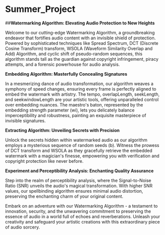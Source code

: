 # Summer_Project

##**Watermarking Algorithm: Elevating Audio Protection to New Heights**

Welcome to our cutting-edge Watermarking Algorithm, a groundbreaking endeavor that fortifies audio content with an invisible shield of protection. Powered by sophisticated techniques like Spread Spectrum, DCT (Discrete Cosine Transform) transform, WSOLA (Waveform Similarity Overlap and Add) Algorithm, and cyclic shift of pseudo-random sequences, this algorithm stands tall as the guardian against copyright infringement, piracy attempts, and a forensic powerhouse for audio analysis.

**Embedding Algorithm: Masterfully Concealing Signatures**

In a mesmerizing dance of audio transformation, our algorithm weaves a symphony of speed changes, ensuring every frame is perfectly aligned to embed the watermark with artistry. The tempo, overlapLength, seekLength, and seekwindowLength are your artistic tools, offering unparalleled control over embedding nuances. The maestro's baton, represented by the embedding strength parameter (wi), lets you delicately balance imperceptibility and robustness, painting an exquisite masterpiece of invisible signatures.

**Extracting Algorithm: Unveiling Secrets with Precision**

Unlock the secrets hidden within watermarked audio as our algorithm employs a mysterious sequence of random seeds (b). Witness the prowess of DCT transform and WSOLA as they gracefully retrieve the embedded watermark with a magician's finesse, empowering you with verification and copyright protection like never before.

**Experiment and Perceptibility Analysis: Enchanting Quality Assurance**

Step into the realm of perceptibility analysis, where the Signal-to-Noise Ratio (SNR) unveils the audio's magical transformation. With higher SNR values, our spellbinding algorithm ensures minimal audio distortion, preserving the enchanting charm of your original content.

Embark on an adventure with our Watermarking Algorithm - a testament to innovation, security, and the unwavering commitment to preserving the essence of audio in a world full of echoes and reverberations. Unleash your creativity and safeguard your artistic creations with this extraordinary piece of audio sorcery.
